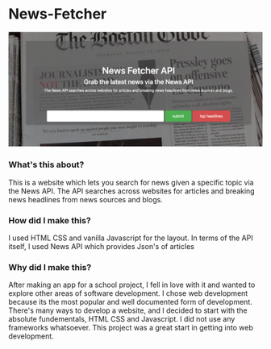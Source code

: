 # News-Fetcher
![alt text](https://github.com/philiponions/News-Fetcher/blob/master/prev.png?raw=true)
### What's this about?
This is a website which lets you search for news given a specific topic via the News API. The API searches across websites for articles and breaking news headlines from news sources and blogs.
### How did I make this?
I used HTML CSS and vanilla Javascript for the layout.
In terms of the API itself, I used News API which provides Json's of articles
### Why did I make this?
After making an app for a school project, I fell in love with it and wanted to explore other areas of software development. I chose web development because its the most
popular and well documented form of development. There's many ways to develop a website, and I decided to start with the absolute fundementals, HTML CSS and Javascript.
I did not use any frameworks whatsoever. This project was a great start in getting into web development.
